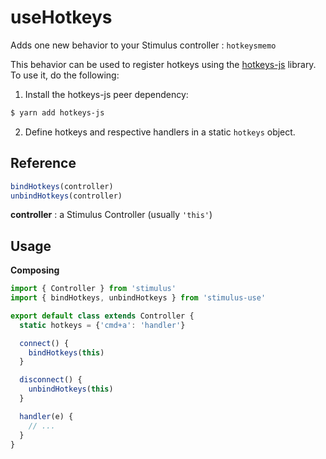 # useHotkeys

Adds one new behavior to your Stimulus controller : `hotkeysmemo`

This behavior can be used to register hotkeys using the [hotkeys-js](https://wangchujiang.com/hotkeys/) library. To use it, do the following:

1. Install the hotkeys-js peer dependency:

```bash
$ yarn add hotkeys-js
```

2. Define hotkeys and respective handlers in a static `hotkeys` object.

## Reference

```javascript
bindHotkeys(controller)
unbindHotkeys(controller)
```

**controller** : a Stimulus Controller (usually `'this'`)

## Usage

**Composing**

```js
import { Controller } from 'stimulus'
import { bindHotkeys, unbindHotkeys } from 'stimulus-use'

export default class extends Controller {
  static hotkeys = {'cmd+a': 'handler'}

  connect() {
    bindHotkeys(this)
  }

  disconnect() {
    unbindHotkeys(this)
  }

  handler(e) {
    // ...
  }
}
```
